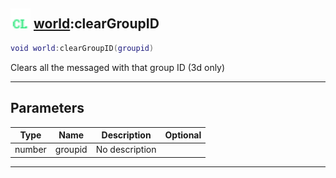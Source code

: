 ## <img src="../../.gitbook/assets/client.png" width="32" height="32" /> [world](../world/README.md):clearGroupID

```lua
void world:clearGroupID(groupid)
```

Clears all the messaged with that group ID (3d only)<br>

-----------------
## Parameters

| Type   | Name | Description | Optional |
| ------ | ---- | ----------- | -------: |
| number | groupid | No description |  |


--------